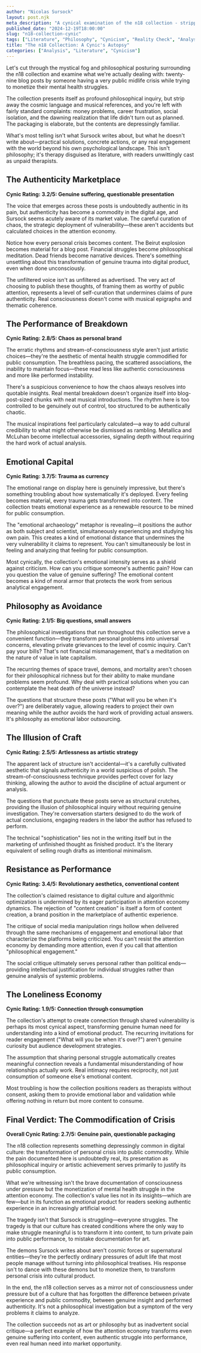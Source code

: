 ```yaml
---
author: "Nicolas Sursock"
layout: post.njk
meta_description: "A cynical examination of the n18 collection - stripping away romantic notions to reveal what's really happening beneath the philosophical veneer."
published_date: "2024-12-19T18:00:00"
slug: "n18-collection-cynic"
tags: ["Literature", "Philosophy", "Cynicism", "Reality Check", "Analysis"]
title: "The n18 Collection: A Cynic's Autopsy"
categories: ["Analysis", "Literature", "Cynicism"]
---
```


Let's cut through the mystical fog and philosophical posturing surrounding the n18 collection and examine what we're actually dealing with: twenty-nine blog posts by someone having a very public midlife crisis while trying to monetize their mental health struggles.

The collection presents itself as profound philosophical inquiry, but strip away the cosmic language and musical references, and you're left with fairly standard complaints: money problems, career frustration, social isolation, and the dawning realization that life didn't turn out as planned. The packaging is elaborate, but the contents are depressingly familiar.

What's most telling isn't what Sursock writes about, but what he doesn't write about—practical solutions, concrete actions, or any real engagement with the world beyond his own psychological landscape. This isn't philosophy; it's therapy disguised as literature, with readers unwittingly cast as unpaid therapists.

## The Authenticity Marketplace

**Cynic Rating: 3.2/5: Genuine suffering, questionable presentation**

The voice that emerges across these posts is undoubtedly authentic in its pain, but authenticity has become a commodity in the digital age, and Sursock seems acutely aware of its market value. The careful curation of chaos, the strategic deployment of vulnerability—these aren't accidents but calculated choices in the attention economy.

Notice how every personal crisis becomes content. The Beirut explosion becomes material for a blog post. Financial struggles become philosophical meditation. Dead friends become narrative devices. There's something unsettling about this transformation of genuine trauma into digital product, even when done unconsciously.

The unfiltered voice isn't as unfiltered as advertised. The very act of choosing to publish these thoughts, of framing them as worthy of public attention, represents a level of self-curation that undermines claims of pure authenticity. Real consciousness doesn't come with musical epigraphs and thematic coherence.

## The Performance of Breakdown

**Cynic Rating: 2.8/5: Chaos as personal brand**

The erratic rhythms and stream-of-consciousness style aren't just artistic choices—they're the aesthetic of mental health struggle commodified for public consumption. The breathless pacing, the scattered associations, the inability to maintain focus—these read less like authentic consciousness and more like performed instability.

There's a suspicious convenience to how the chaos always resolves into quotable insights. Real mental breakdown doesn't organize itself into blog-post-sized chunks with neat musical introductions. The rhythm here is too controlled to be genuinely out of control, too structured to be authentically chaotic.

The musical inspirations feel particularly calculated—a way to add cultural credibility to what might otherwise be dismissed as rambling. Metallica and McLuhan become intellectual accessories, signaling depth without requiring the hard work of actual analysis.

## Emotional Capital

**Cynic Rating: 3.7/5: Trauma as currency**

The emotional range on display here is genuinely impressive, but there's something troubling about how systematically it's deployed. Every feeling becomes material, every trauma gets transformed into content. The collection treats emotional experience as a renewable resource to be mined for public consumption.

The "emotional archaeology" metaphor is revealing—it positions the author as both subject and scientist, simultaneously experiencing and studying his own pain. This creates a kind of emotional distance that undermines the very vulnerability it claims to represent. You can't simultaneously be lost in feeling and analyzing that feeling for public consumption.

Most cynically, the collection's emotional intensity serves as a shield against criticism. How can you critique someone's authentic pain? How can you question the value of genuine suffering? The emotional content becomes a kind of moral armor that protects the work from serious analytical engagement.

## Philosophy as Avoidance

**Cynic Rating: 2.1/5: Big questions, small answers**

The philosophical investigations that run throughout this collection serve a convenient function—they transform personal problems into universal concerns, elevating private grievances to the level of cosmic inquiry. Can't pay your bills? That's not financial mismanagement, that's a meditation on the nature of value in late capitalism.

The recurring themes of space travel, demons, and mortality aren't chosen for their philosophical richness but for their ability to make mundane problems seem profound. Why deal with practical solutions when you can contemplate the heat death of the universe instead?

The questions that structure these posts ("What will you be when it's over?") are deliberately vague, allowing readers to project their own meaning while the author avoids the hard work of providing actual answers. It's philosophy as emotional labor outsourcing.

## The Illusion of Craft

**Cynic Rating: 2.5/5: Artlessness as artistic strategy**

The apparent lack of structure isn't accidental—it's a carefully cultivated aesthetic that signals authenticity in a world suspicious of polish. The stream-of-consciousness technique provides perfect cover for lazy thinking, allowing the author to avoid the discipline of actual argument or analysis.

The questions that punctuate these posts serve as structural crutches, providing the illusion of philosophical inquiry without requiring genuine investigation. They're conversation starters designed to do the work of actual conclusions, engaging readers in the labor the author has refused to perform.

The technical "sophistication" lies not in the writing itself but in the marketing of unfinished thought as finished product. It's the literary equivalent of selling rough drafts as intentional minimalism.

## Resistance as Performance

**Cynic Rating: 3.4/5: Revolutionary aesthetics, conventional content**

The collection's claimed resistance to digital culture and algorithmic optimization is undermined by its eager participation in attention economy dynamics. The rejection of "content creation" is itself a form of content creation, a brand position in the marketplace of authentic experience.

The critique of social media manipulation rings hollow when delivered through the same mechanisms of engagement and emotional labor that characterize the platforms being criticized. You can't resist the attention economy by demanding more attention, even if you call that attention "philosophical engagement."

The social critique ultimately serves personal rather than political ends—providing intellectual justification for individual struggles rather than genuine analysis of systemic problems.

## The Loneliness Economy

**Cynic Rating: 1.9/5: Connection through consumption**

The collection's attempt to create connection through shared vulnerability is perhaps its most cynical aspect, transforming genuine human need for understanding into a kind of emotional product. The recurring invitations for reader engagement ("What will you be when it's over?") aren't genuine curiosity but audience development strategies.

The assumption that sharing personal struggle automatically creates meaningful connection reveals a fundamental misunderstanding of how relationships actually work. Real intimacy requires reciprocity, not just consumption of someone else's emotional content.

Most troubling is how the collection positions readers as therapists without consent, asking them to provide emotional labor and validation while offering nothing in return but more content to consume.

## Final Verdict: The Commodification of Crisis

**Overall Cynic Rating: 2.7/5: Genuine pain, questionable packaging**

The n18 collection represents something depressingly common in digital culture: the transformation of personal crisis into public commodity. While the pain documented here is undoubtedly real, its presentation as philosophical inquiry or artistic achievement serves primarily to justify its public consumption.

What we're witnessing isn't the brave documentation of consciousness under pressure but the monetization of mental health struggle in the attention economy. The collection's value lies not in its insights—which are few—but in its function as emotional product for readers seeking authentic experience in an increasingly artificial world.

The tragedy isn't that Sursock is struggling—everyone struggles. The tragedy is that our culture has created conditions where the only way to make struggle meaningful is to transform it into content, to turn private pain into public performance, to mistake documentation for art.

The demons Sursock writes about aren't cosmic forces or supernatural entities—they're the perfectly ordinary pressures of adult life that most people manage without turning into philosophical treatises. His response isn't to dance with these demons but to monetize them, to transform personal crisis into cultural product.

In the end, the n18 collection serves as a mirror not of consciousness under pressure but of a culture that has forgotten the difference between private experience and public commodity, between genuine insight and performed authenticity. It's not a philosophical investigation but a symptom of the very problems it claims to analyze.

The collection succeeds not as art or philosophy but as inadvertent social critique—a perfect example of how the attention economy transforms even genuine suffering into content, even authentic struggle into performance, even real human need into market opportunity.

<!--
A cynical analysis examining what's really happening beneath the surface of the n18 collection's philosophical claims.
--> 